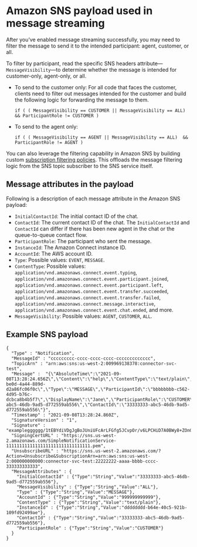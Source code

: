 # Amazon SNS payload used in message streaming<a name="sns-payload"></a>

After you’ve enabled message streaming successfully, you may need to filter the message to send it to the intended participant: agent, customer, or all\.

To filter by participant, read the specific SNS headers attribute— `MessageVisibility`—to determine whether the message is intended for customer\-only, agent\-only, or all\. 
+ To send to the customer only: For all code that faces the customer, clients need to filter out messages intended for the customer and build the following logic for forwarding the message to them\.

  ```
  if ( ( MessageVisibility == CUSTOMER || MessageVisibility == ALL)  && ParticipantRole != CUSTOMER )
  ```
+ To send to the agent only:

  ```
  if ( ( MessageVisibility == AGENT || MessageVisibility == ALL)  && ParticipantRole != AGENT )
  ```

You can also leverage the filtering capability in Amazon SNS by building custom [subscription filtering policies](https://docs.aws.amazon.com/sns/latest/dg/sns-subscription-filter-policies.html)\. This offloads the message filtering logic from the SNS topic subscriber to the SNS service itself\.

## Message attributes in the payload<a name="sns-message-attributes"></a>

Following is a description of each message attribute in the Amazon SNS payload:
+ `InitialContactId`: The initial contact ID of the chat\.
+ `ContactId`: The current contact ID of the chat\. The `InitialContactId` and `ContactId` can differ if there has been new agent in the chat or the queue\-to\-queue contact flow\.
+ `ParticipantRole`: The participant who sent the message\.
+ `InstanceId`: The Amazon Connect instance ID\.
+ `AccountId`: The AWS account ID\.
+ `Type`: Possible values: `EVENT`, `MESSAGE`\.
+ `ContentType`: Possible values: `application/vnd.amazonaws.connect.event.typing`, `application/vnd.amazonaws.connect.event.participant.joined`, `application/vnd.amazonaws.connect.event.participant.left`, `application/vnd.amazonaws.connect.event.transfer.succeeded`, `application/vnd.amazonaws.connect.event.transfer.failed`, `application/vnd.amazonaws.connect.message.interactive`, `application/vnd.amazonaws.connect.event.chat.ended`, and more\. 
+ `MessageVisibility`: Possible values: `AGENT`, `CUSTOMER`, `ALL`\.

## Example SNS payload<a name="sns-message-payload"></a>

```
{
  "Type" : "Notification",
  "MessageId" : "ccccccccc-cccc-cccc-cccc-ccccccccccccc",
  "TopicArn" : "arn:aws:sns:us-west-2:009969138378:connector-svc-test",
  "Message" :  "{\"AbsoluteTime\":\"2021-09-08T13:28:24.656Z\",\"Content\":\"help\",\"ContentType\":\"text/plain\",\"Id\":\"333333333-be0d-4a44-889d-d2a86fc06f0c\",\"Type\":\"MESSAGE\",\"ParticipantId\":\"bbbbbbbb-c562-4d95-b76c-dcbca8b4b5f7\",\"DisplayName\":\"Jane\",\"ParticipantRole\":\"CUSTOMER\",\"InitialContactId\":\"33333333-abc5-46db-9ad5-d772559ab556\",\"ContactId\":\"33333333-abc5-46db-9ad5-d772559ab556\"}",
  "Timestamp" : "2021-09-08T13:28:24.860Z",
  "SignatureVersion" : "1",
  "Signature" : "examplegggggg/1tEBYdiVDgJgBoJUniUFcArLFGfg5JCvpOr/v6LPCHiD7A0BWy8+ZOnGTmOjBMn80U9jSzYhKbHDbQHaNYTo9sRyQA31JtHHiIseQeMfTDpcaAXqfs8hdIXq4XZaJYqDFqosfbvh56VPh5QgmeHTltTc7eOZBUwnt/177eOTLTt2yB0ItMV3NAYuE1Tdxya1lLYZQUIMxETTVcRAZkDIu8TbRZC9a00q2RQVjXhDaU3k+tL+kk85syW/2ryjjkDYoUb+dyRGkqMy4aKA22UpfidOtdAZ/GGtXaXSKBqazZTEUuSEzt0duLtFntQiYJanU05gtDig==",
  "SigningCertURL" : "https://sns.us-west-2.amazonaws.com/SimpleNotificationService-11111111111111111111111111111111.pem",
  "UnsubscribeURL" : "https://sns.us-west-2.amazonaws.com/?Action=Unsubscribe&SubscriptionArn=arn:aws:sns:us-west-2:000000000000:connector-svc-test:22222222-aaaa-bbbb-cccc-333333333333",
  "MessageAttributes" : {
    "InitialContactId" : {"Type":"String","Value":"33333333-abc5-46db-9ad5-d772559ab556"},
    "MessageVisibility" : {"Type":"String","Value":"ALL"},
    "Type" : {"Type":"String","Value":"MESSAGE"},
    "AccountId" : {"Type":"String","Value":"999999999999"},
    "ContentType" : {"Type":"String","Value":"text/plain"},
    "InstanceId" : {"Type":"String","Value":"dddddddd-b64e-40c5-921b-109fd92499ae"},
    "ContactId" : {"Type":"String","Value":"33333333-abc5-46db-9ad5-d772559ab556"},
    "ParticipantRole" : {"Type":"String","Value":"CUSTOMER"}
  }
}
```